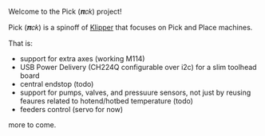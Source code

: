 Welcome to the Pick (&#x1D745;&#x1D450;&#x1D458;) project!

Pick (&#x1D745;&#x1D450;&#x1D458;) is a spinoff of [Klipper](https://www.klipper3d.org/) that focuses on Pick and Place machines.

That is:
 * support for extra axes (working M114)
 * USB Power Delivery (CH224Q configurable over i2c) for a slim toolhead board
 * central endstop (todo)
 * support for pumps, valves, and pressuure sensors, not just by reusing feaures related to hotend/hotbed temperature (todo)
 * feeders control (servo for now)

more to come.
